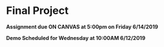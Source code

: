# Final Project

**Assignment due ON CANVAS at 5:00pm on Friday 6/14/2019**

**Demo Scheduled for Wednesday at 10:00AM 6/12/2019**
